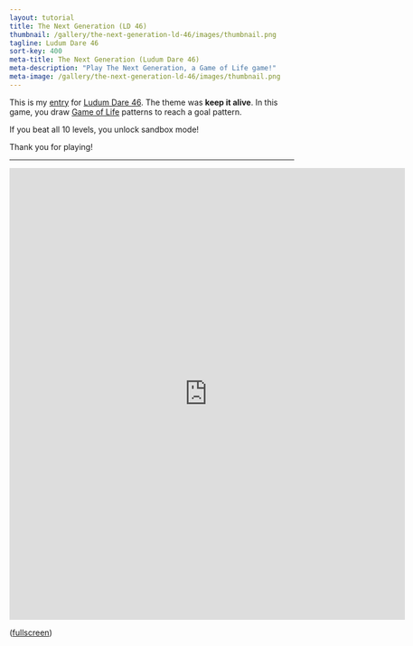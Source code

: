 ```yaml
---
layout: tutorial
title: The Next Generation (LD 46)
thumbnail: /gallery/the-next-generation-ld-46/images/thumbnail.png
tagline: Ludum Dare 46
sort-key: 400
meta-title: The Next Generation (Ludum Dare 46)
meta-description: "Play The Next Generation, a Game of Life game!"
meta-image: /gallery/the-next-generation-ld-46/images/thumbnail.png
---
```


This is my [entry](https://ldjam.com/events/ludum-dare/46/the-next-generation-conways-game-of-life-puzzles) for [Ludum Dare 46](https://ldjam.com/events/ludum-dare/46). The theme was **keep it alive**. In this game, you draw [Game of Life](https://en.wikipedia.org/wiki/Conway%27s_Game_of_Life) patterns to reach a goal pattern.

If you beat all 10 levels, you unlock sandbox mode!

Thank you for playing!

---

<iframe src="https://editor.p5js.org/KevinWorkman/embed/tGBooEKUu"
    width="700" height="800"
    style="border: none;">
</iframe>

([fullscreen](https://editor.p5js.org/KevinWorkman/present/tGBooEKUu))
